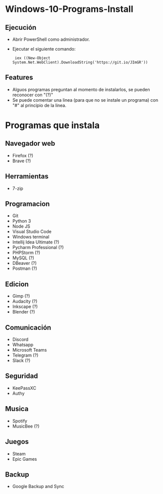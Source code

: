 # Windows-10-Programs-Install

 ## Ejecución

 - Abrir PowerShell como administrador.
 - Ejecutar el siguiente comando:

        iex ((New-Object System.Net.WebClient).DownloadString('https://git.io/JImGR'))

 
 ## Features

 - Alguos programas preguntan al momento de instalarlos, se pueden reconocer con "(?)"
 - Se puede comentar una linea (para que no se instale un programa) con "#" al principio de la linea.

# Programas que instala
 
 ## Navegador web
 - Firefox (?)
 - Brave (?)

 ## Herramientas
 - 7-zip

 ## Programacion
 - Git
 - Python 3
 - Node JS
 - Visual Studio Code
 - Windows terminal
 - Intellij Idea Ultimate (?)
 - Pycharm Professional (?)
 - PHPStorm (?)
 - MySQL (?) 
 - DBeaver (?)
 - Postman (?)

 ## Edicion
 - Gimp (?)
 - Audacity (?)
 - Inkscape (?)
 - Blender (?)

 ## Comunicación
 - Discord
 - Whatsapp
 - Microsoft Teams
 - Telegram (?)
 - Slack (?)

 ## Seguridad
 - KeePassXC
 - Authy

 ## Musica
 - Spotify
 - MusicBee (?)

 ## Juegos
 - Steam
 - Epic Games

 ## Backup
 - Google Backup and Sync